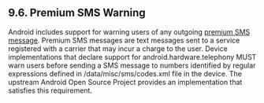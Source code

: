 ## 9.6\. Premium SMS Warning

Android includes support for warning users of any outgoing
[premium SMS message](http://en.wikipedia.org/wiki/Short_code). Premium SMS
messages are text messages sent to a service registered with a carrier that may
incur a charge to the user. Device implementations that declare support for
android.hardware.telephony MUST warn users before sending a SMS message to
numbers identified by regular expressions defined in /data/misc/sms/codes.xml
file in the device. The upstream Android Open Source Project provides an
implementation that satisfies this requirement.
